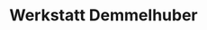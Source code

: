 ---
title: "Werkstatt Demmelhuber"
url: /geratskirchen/werkstatt-demmelhuber/
shop: Autowerkstatt
---